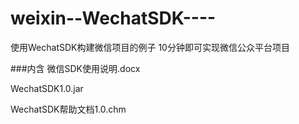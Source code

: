 weixin--WechatSDK----
=====================

使用WechatSDK构建微信项目的例子
10分钟即可实现微信公众平台项目

###内含
微信SDK使用说明.docx

WechatSDK1.0.jar

WechatSDK帮助文档1.0.chm
